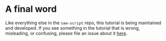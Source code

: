 # A final word

Like everything else in the `saw-script` repo, this tutorial is being
maintained and developed. If you see something in the tutorial that is wrong,
misleading, or confusing, please file an issue about it
[here](https://github.com/GaloisInc/saw-script/issues).
